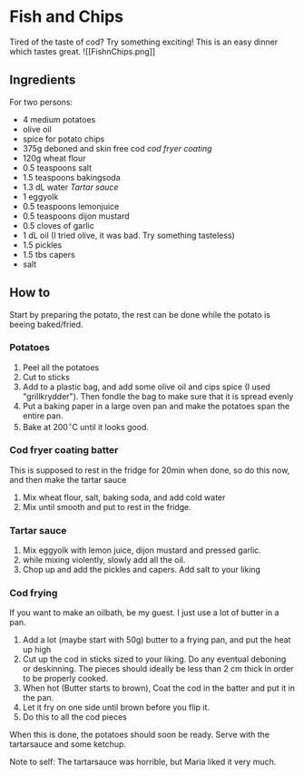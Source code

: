 # Fish and Chips
Tired of the taste of cod? Try something exciting! This is an easy dinner which tastes great.
![[FishnChips.png]]
## Ingredients
For two persons:
- 4 medium potatoes
- olive oil
- spice for potato chips
- 375g deboned and skin free cod
*cod fryer coating*
- 120g wheat flour
- 0.5 teaspoons salt
- 1.5 teaspoons bakingsoda
- 1.3 dL water
*Tartar sauce*
- 1 eggyolk
- 0.5 teaspoons lemonjuice
- 0.5 teaspoons dijon mustard
- 0.5 cloves of garlic
- 1 dL oil (I tried olive, it was bad. Try something tasteless)
- 1.5 pickles
- 1.5 tbs capers
- salt

## How to
Start by preparing the potato, the rest can be done while the potato is beeing baked/fried.
### Potatoes
1. Peel all the potatoes
2. Cut to sticks
3. Add to a plastic bag, and add some olive oil and cips spice (I used "grillkrydder"). Then fondle the bag to make sure that it is spread evenly
4. Put a baking paper in a large oven pan and make the potatoes span the entire pan.
5. Bake at 200$^\circ$C until it looks good.

### Cod fryer coating batter
This is supposed to rest in the fridge for 20min when done, so do this now, and then make the tartar sauce

1. Mix wheat flour, salt, baking soda, and add cold water
2. Mix until smooth and put to rest in the fridge.

### Tartar sauce

1. Mix eggyolk with lemon juice, dijon mustard and pressed garlic.
2. while mixing violently, slowly add all the oil.
3. Chop up and add the pickles and capers. Add salt to your liking

### Cod frying
If you want to make an oilbath, be my guest. I just use a lot of butter in a pan.
1. Add a lot (maybe start with 50g) butter to a frying pan, and put the heat up high
2. Cut up the cod in sticks sized to your liking. Do any eventual deboning or deskinning. The pieces should ideally be less than 2 cm thick in order to be properly cooked.
3. When hot (Butter starts to brown), Coat the cod in the batter and put it in the pan.
4. Let it fry on one side until brown before you flip it.
5. Do this to all the cod pieces

When this is done, the potatoes should soon be ready. Serve with the tartarsauce and some ketchup.

Note to self: The tartarsauce was horrible, but Maria liked it very much.